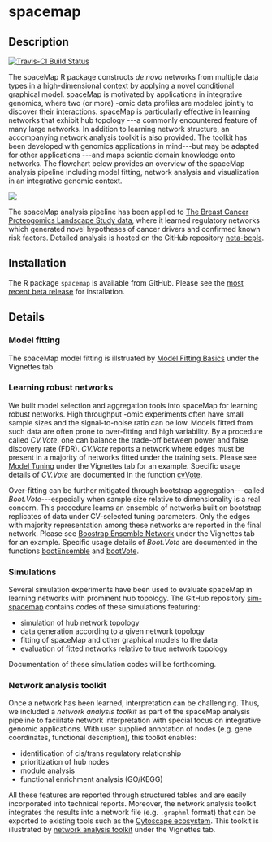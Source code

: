 spacemap
================

Description
-----------

[![Travis-CI Build Status](https://travis-ci.org/topherconley/spacemap.svg?branch=master)](https://travis-ci.org/topherconley/spacemap)

The spaceMap R package constructs *de novo* networks from multiple data types in a high-dimensional context by applying a novel conditional graphical model. spaceMap is motivated by applications in integrative genomics, where two (or more) -omic data profiles are modeled jointly to discover their interactions. spaceMap is particularly effective in learning networks that exhibit hub topology ---a commonly encountered feature of many large networks. In addition to learning network structure, an accompanying network analysis toolkit is also provided. The toolkit has been developed with genomics applications in mind---but may be adapted for other applications ---and maps scientic domain knowledge onto networks. The flowchart below provides an overview of the spaceMap analysis pipeline including model fitting, network analysis and visualization in an integrative genomic context.

![](figures/flow-chart-4.png)

The spaceMap analysis pipeline has been applied to [The Breast Cancer Proteogomics Landscape Study data](https://cptac-data-portal.georgetown.edu/cptac/s/S029), where it learned regulatory networks which generated novel hypotheses of cancer drivers and confirmed known risk factors. Detailed analysis is hosted on the GitHub repository [neta-bcpls](https://topherconley.github.io/neta-bcpls/).

Installation
------------

The R package `spacemap` is available from GitHub. Please see the [most recent beta release](https://topherconley.github.io/spacemap/installation.html) for installation.

Details
-------

### Model fitting

The spaceMap model fitting is illstruated by [Model Fitting Basics](https://topherconley.github.io/spacemap/articles/basics.html) under the Vignettes tab.

### Learning robust networks

We built model selection and aggregation tools into spaceMap for learning robust networks. High throughput -omic experiments often have small sample sizes and the signal-to-noise ratio can be low. Models fitted from such data are often prone to over-fitting and high variability. By a procedure called *CV.Vote*, one can balance the trade-off between power and false discovery rate (FDR). *CV.Vote* reports a network where edges must be present in a majority of networks fitted under the training sets. Please see [Model Tuning](https://topherconley.github.io/spacemap/articles/tuning.html) under the Vignettes tab for an example. Specific usage details of *CV.Vote* are documented in the function [cvVote](https://topherconley.github.io/spacemap/reference/cvVote.html).

Over-fitting can be further mitigated through bootstrap aggregation---called *Boot.Vote*---especially when sample size relative to dimensionality is a real concern. This procedure learns an ensemble of networks built on bootstrap replicates of data under CV-selected tuning parameters. Only the edges with majority representation among these networks are reported in the final network. Please see [Boostrap Ensemble Network](https://topherconley.github.io/spacemap/articles/ensemble.html) under the Vignettes tab for an example. Specific usage details of *Boot.Vote* are documented in the functions [bootEnsemble](https://topherconley.github.io/spacemap/reference/bootEnsemble.html) and [bootVote](https://topherconley.github.io/spacemap/reference/bootVote.html).

### Simulations

Several simulation experiments have been used to evaluate spaceMap in learning networks with prominent hub topology. The GitHub repository [sim-spacemap](https://github.com/topherconley/sim-spacemap) contains codes of these simulations featuring:

-   simulation of hub network topology
-   data generation according to a given network topology
-   fitting of spaceMap and other graphical models to the data
-   evaluation of fitted networks relative to true network topology

Documentation of these simulation codes will be forthcoming.

### Network analysis toolkit

Once a network has been learned, interpretation can be challenging. Thus, we included a *network analysis toolkit* as part of the spaceMap analysis pipeline to facilitate network interpretation with special focus on integrative genomic applications. With user supplied annotation of nodes (e.g. gene coordinates, functional description), this toolkit enables:

-   identification of cis/trans regulatory relationship
-   prioritization of hub nodes
-   module analysis
-   functional enrichment analysis (GO/KEGG)

All these features are reported through structured tables and are easily incorporated into technical reports. Moreover, the network analysis toolkit integrates the results into a network file (e.g. `.graphml` format) that can be exported to existing tools such as the [Cytoscape ecosystem](http://www.cytoscape.org/what_is_cytoscape.html). <!--In this sense, spaceMap is not just a model; rather it is a tool for deriving meaning from  data. --> This toolkit is illustrated by [network analysis toolkit](https://topherconley.github.io/spacemap/articles/neta.html) under the Vignettes tab.
